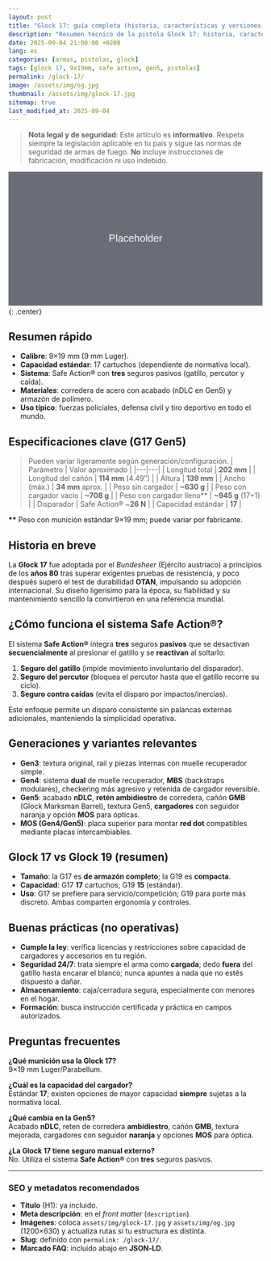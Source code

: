 ```yaml
---
layout: post
title: "Glock 17: guía completa (historia, características y versiones)"
description: "Resumen técnico de la pistola Glock 17: historia, características, generaciones y especificaciones clave del modelo 9x19 mm más popular de Glock."
date: 2025-09-04 21:00:00 +0200
lang: es
categories: [armas, pistolas, glock]
tags: [glock 17, 9x19mm, safe action, gen5, pistolas]
permalink: /glock-17/
image: /assets/img/og.jpg
thumbnail: /assets/img/glock-17.jpg
sitemap: true
last_modified_at: 2025-09-04
---
```


> **Nota legal y de seguridad**: Este artículo es **informativo**. Respeta siempre la legislación aplicable en tu país y sigue las normas de seguridad de armas de fuego. **No** incluye instrucciones de fabricación, modificación ni uso indebido.

![Glock 17 de perfil](../assets/img/glock-17.jpg "Glock 17 (imagen ilustrativa)"){: .center}

## Resumen rápido
- **Calibre**: 9×19 mm (9 mm Luger).
- **Capacidad estándar**: 17 cartuchos (dependiente de normativa local).
- **Sistema**: Safe Action® con **tres** seguros pasivos (gatillo, percutor y caída).
- **Materiales**: corredera de acero con acabado (nDLC en Gen5) y armazón de polímero.
- **Uso típico**: fuerzas policiales, defensa civil y tiro deportivo en todo el mundo.

## Especificaciones clave (G17 Gen5)
> Pueden variar ligeramente según generación/configuración.
| Parámetro | Valor aproximado |
|---|---|
| Longitud total | **202 mm** |
| Longitud del cañón | **114 mm** (4.49″) |
| Altura | **139 mm** |
| Ancho (máx.) | **34 mm** aprox. |
| Peso sin cargador | **~630 g** |
| Peso con cargador vacío | **~708 g** |
| Peso con cargador lleno** | **~945 g** (17+1) |
| Disparador | Safe Action® ~**26 N** |
| Capacidad estándar | **17** |

**\*\*** Peso con munición estándar 9×19 mm; puede variar por fabricante.

## Historia en breve
La **Glock 17** fue adoptada por el *Bundesheer* (Ejército austriaco) a principios de los **años 80** tras superar exigentes pruebas de resistencia, y poco después superó el test de durabilidad **OTAN**, impulsando su adopción internacional. Su diseño ligerísimo para la época, su fiabilidad y su mantenimiento sencillo la convirtieron en una referencia mundial.

## ¿Cómo funciona el sistema Safe Action®?
El sistema **Safe Action®** integra **tres** seguros **pasivos** que se desactivan **secuencialmente** al presionar el gatillo y se **reactivan** al soltarlo:
1. **Seguro del gatillo** (impide movimiento involuntario del disparador).
2. **Seguro del percutor** (bloquea el percutor hasta que el gatillo recorre su ciclo).
3. **Seguro contra caídas** (evita el disparo por impactos/inercias).

Este enfoque permite un disparo consistente sin palancas externas adicionales, manteniendo la simplicidad operativa.

## Generaciones y variantes relevantes
- **Gen3**: textura original, rail y piezas internas con muelle recuperador simple.
- **Gen4**: sistema **dual** de muelle recuperador, **MBS** (backstraps modulares), checkering más agresivo y retenida de cargador reversible.
- **Gen5**: acabado **nDLC**, **retén ambidiestro** de corredera, cañón **GMB** (Glock Marksman Barrel), textura Gen5, **cargadores** con seguidor naranja y opción **MOS** para ópticas.
- **MOS (Gen4/Gen5)**: placa superior para montar **red dot** compatibles mediante placas intercambiables.

## Glock 17 vs Glock 19 (resumen)
- **Tamaño**: la G17 es **de armazón completo**; la G19 es **compacta**.
- **Capacidad**: G17 **17** cartuchos; G19 **15** (estándar).
- **Uso**: G17 se prefiere para servicio/competición; G19 para porte más discreto. Ambas comparten ergonomía y controles.

## Buenas prácticas (no operativas)
- **Cumple la ley**: verifica licencias y restricciones sobre capacidad de cargadores y accesorios en tu región.
- **Seguridad 24/7**: trata siempre el arma como **cargada**; dedo **fuera** del gatillo hasta encarar el blanco; nunca apuntes a nada que no estés dispuesto a dañar.
- **Almacenamiento**: caja/cerradura segura, especialmente con menores en el hogar.
- **Formación**: busca instrucción certificada y práctica en campos autorizados.

## Preguntas frecuentes
**¿Qué munición usa la Glock 17?**  
9×19 mm Luger/Parabellum.

**¿Cuál es la capacidad del cargador?**  
Estándar **17**; existen opciones de mayor capacidad **siempre** sujetas a la normativa local.

**¿Qué cambia en la Gen5?**  
Acabado **nDLC**, reten de corredera **ambidiestro**, cañón **GMB**, textura mejorada, cargadores con seguidor **naranja** y opciones **MOS** para óptica.

**¿La Glock 17 tiene seguro manual externo?**  
No. Utiliza el sistema **Safe Action®** con **tres** seguros pasivos.

---

### SEO y metadatos recomendados
- **Título** (H1): ya incluido.
- **Meta descripción**: en el *front matter* (`description`).
- **Imágenes**: coloca `assets/img/glock-17.jpg` y `assets/img/og.jpg` (1200×630) y actualiza rutas si tu estructura es distinta.
- **Slug**: definido con `permalink: /glock-17/`.
- **Marcado FAQ**: incluido abajo en **JSON‑LD**.

<script type="application/ld+json">
{
  "@context": "https://schema.org",
  "@type": "FAQPage",
  "mainEntity": [
    {
      "@type": "Question",
      "name": "¿Qué munición usa la Glock 17?",
      "acceptedAnswer": {
        "@type": "Answer",
        "text": "9×19 mm Luger/Parabellum."
      }
    },
    {
      "@type": "Question",
      "name": "¿Cuál es la capacidad del cargador?",
      "acceptedAnswer": {
        "@type": "Answer",
        "text": "Estándar 17; existen opciones de mayor capacidad siempre sujetas a la normativa local."
      }
    },
    {
      "@type": "Question",
      "name": "¿Qué cambia en la Gen5?",
      "acceptedAnswer": {
        "@type": "Answer",
        "text": "Acabado nDLC, retén ambidiestro de corredera, cañón GMB, textura mejorada, cargadores con seguidor naranja y opciones MOS."
      }
    },
    {
      "@type": "Question",
      "name": "¿Tiene seguro manual externo?",
      "acceptedAnswer": {
        "@type": "Answer",
        "text": "No. Utiliza el sistema Safe Action con tres seguros pasivos."
      }
    }
  ]
}
</script>
